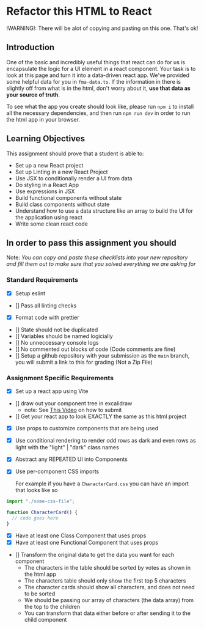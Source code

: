 # Refactor this HTML to React

!WARNING!: There will be alot of copying and pasting on this one. That's ok!

## Introduction

One of the basic and incredibly useful things that react can do for us is encapsulate the logic for a UI element in a react component. Your task is to look at this page and turn it into a data-driven react app. We've provided some helpful data for you in `fma-data.ts`. If the information in there is slightly off from what is in the html, don't worry about it, **use that data as your source of truth**.

To see what the app you create should look like, please run `npm i` to install all the necessary dependencies, and then run `npm run dev` in order to run the html app in your browser.

## Learning Objectives

This assignment should prove that a student is able to:

- Set up a new React project
- Set up Linting in a new React Project
- Use JSX to conditionally render a UI from data
- Do styling in a React App
- Use expressions in JSX
- Build functional components without state
- Build class components without state
- Understand how to use a data structure like an array to build the UI for the application using react
- Write some clean react code

## In order to pass this assignment you should

Note:
_You can copy and paste these checklists into your new repository and fill them out to make sure that you solved everything we are asking for_

### Standard Requirements

- [x] Setup eslint
- [] Pass all linting checks
- [x] Format code with prettier
- [] State should not be duplicated
- [] Variables should be named logicially
- [] No unneccessary console logs
- [] No commented out blocks of code (Code comments are fine)
- [] Setup a github repository with your submission as the `main` branch, you will submit a link to this for grading (Not a Zip File)

### Assignment Specific Requirements

- [x] Set up a react app using Vite
- [] draw out your component tree in excalidraw
  - note: See [This Video](https://www.loom.com/share/13ad514f0d804dfeac6c1e487b2ae3dd) on how to submit
- [] Get your react app to look EXACTLY the same as this html project
- [x] Use props to customize components that are being used
- [x] Use conditional rendering to render odd rows as dark and even rows as light with the "light" | "dark" class names
- [x] Abstract any REPEATED UI into Components
- [x] Use per-component CSS imports

  For example if you have a `CharacterCard.css` you can have an import that looks like so

```jsx
import "./some-css-file";

function CharacterCard() {
  // code goes here
}
```

- [x] Have at least one Class Component that uses props
- [x] Have at least one Functional Component that uses props
- [] Transform the original data to get the data you want for each component
  - The characters in the table should be sorted by votes as shown in the html app
  - The characters table should only show the first top 5 characters
  - The character cards should show all characters, and does not need to be sorted
  - We should be passing our array of characters (the data array) from the top to the children
  - You can transform that data either before or after sending it to the child component
